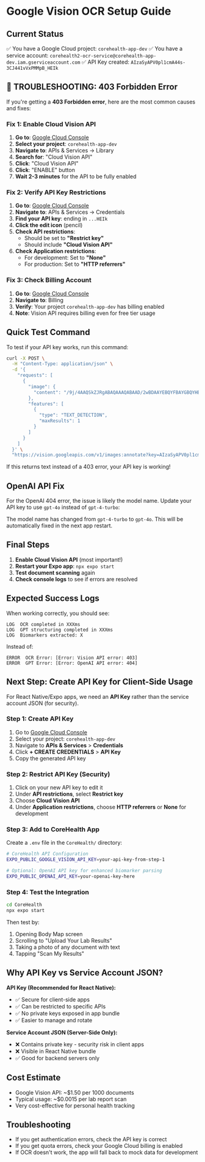 # Google Vision OCR Setup Guide

## Current Status

✅ You have a Google Cloud project: `corehealth-app-dev`
✅ You have a service account: `corehealth2-ocr-service@corehealth-app-dev.iam.gserviceaccount.com`
✅ API Key created: `AIzaSyAPV0pl1cmA44s-3CJ441vVxPMMpB_HEIk`

## 🚨 TROUBLESHOOTING: 403 Forbidden Error

If you're getting a **403 Forbidden error**, here are the most common causes and fixes:

### Fix 1: Enable Cloud Vision API

1. **Go to**: [Google Cloud Console](https://console.cloud.google.com/)
2. **Select your project**: `corehealth-app-dev`
3. **Navigate to**: APIs & Services → Library
4. **Search for**: "Cloud Vision API"
5. **Click**: "Cloud Vision API"
6. **Click**: "ENABLE" button
7. **Wait 2-3 minutes** for the API to be fully enabled

### Fix 2: Verify API Key Restrictions

1. **Go to**: [Google Cloud Console](https://console.cloud.google.com/)
2. **Navigate to**: APIs & Services → Credentials
3. **Find your API key**: ending in `...HEIk`
4. **Click the edit icon** (pencil)
5. **Check API restrictions**:
   - Should be set to **"Restrict key"**
   - Should include **"Cloud Vision API"**
6. **Check Application restrictions**:
   - For development: Set to **"None"**
   - For production: Set to **"HTTP referrers"**

### Fix 3: Check Billing Account

1. **Go to**: [Google Cloud Console](https://console.cloud.google.com/)
2. **Navigate to**: Billing
3. **Verify**: Your project `corehealth-app-dev` has billing enabled
4. **Note**: Vision API requires billing even for free tier usage

## Quick Test Command

To test if your API key works, run this command:

```bash
curl -X POST \
  -H "Content-Type: application/json" \
  -d '{
    "requests": [
      {
        "image": {
          "content": "/9j/4AAQSkZJRgABAQAAAQABAAD/2wBDAAYEBQYFBAYGBQYHBwYIChAKCgkJChQODwwQFxQYGBcUFhYaHSUfGhsjHBYWICwgIyYnKSopGR8tMC0oMCUoKSj/2wBDAQcHBwoIChMKChMoGhYaKCgoKCgoKCgoKCgoKCgoKCgoKCgoKCgoKCgoKCgoKCgoKCgoKCgoKCgoKCgoKCgoKCj/wAARCAABAAEDASIAAhEBAxEB/8QAFQABAQAAAAAAAAAAAAAAAAAAAAv/xAAUEAEAAAAAAAAAAAAAAAAAAAAA/8QAFQEBAQAAAAAAAAAAAAAAAAAAAAX/xAAUEQEAAAAAAAAAAAAAAAAAAAAA/9oADAMBAAIRAxEAPwCdABmX/9k="
        },
        "features": [
          {
            "type": "TEXT_DETECTION",
            "maxResults": 1
          }
        ]
      }
    ]
  }' \
  "https://vision.googleapis.com/v1/images:annotate?key=AIzaSyAPV0pl1cmA44s-3CJ441vVxPMMpB_HEIk"
```

If this returns text instead of a 403 error, your API key is working!

## OpenAI API Fix

For the OpenAI 404 error, the issue is likely the model name. Update your API key to use `gpt-4o` instead of `gpt-4-turbo`:

The model name has changed from `gpt-4-turbo` to `gpt-4o`. This will be automatically fixed in the next app restart.

## Final Steps

1. **Enable Cloud Vision API** (most important!)
2. **Restart your Expo app**: `npx expo start`
3. **Test document scanning** again
4. **Check console logs** to see if errors are resolved

## Expected Success Logs

When working correctly, you should see:

```
LOG  OCR completed in XXXms
LOG  GPT structuring completed in XXXms
LOG  Biomarkers extracted: X
```

Instead of:

```
ERROR  OCR Error: [Error: Vision API error: 403]
ERROR  GPT Error: [Error: OpenAI API error: 404]
```

## Next Step: Create API Key for Client-Side Usage

For React Native/Expo apps, we need an **API Key** rather than the service account JSON (for security).

### Step 1: Create API Key

1. Go to [Google Cloud Console](https://console.cloud.google.com/)
2. Select your project: `corehealth-app-dev`
3. Navigate to **APIs & Services** > **Credentials**
4. Click **+ CREATE CREDENTIALS** > **API Key**
5. Copy the generated API key

### Step 2: Restrict API Key (Security)

1. Click on your new API key to edit it
2. Under **API restrictions**, select **Restrict key**
3. Choose **Cloud Vision API**
4. Under **Application restrictions**, choose **HTTP referrers** or **None** for development

### Step 3: Add to CoreHealth App

Create a `.env` file in the `CoreHealth/` directory:

```bash
# CoreHealth API Configuration
EXPO_PUBLIC_GOOGLE_VISION_API_KEY=your-api-key-from-step-1

# Optional: OpenAI API key for enhanced biomarker parsing
EXPO_PUBLIC_OPENAI_API_KEY=your-openai-key-here
```

### Step 4: Test the Integration

```bash
cd CoreHealth
npx expo start
```

Then test by:

1. Opening Body Map screen
2. Scrolling to "Upload Your Lab Results"
3. Taking a photo of any document with text
4. Tapping "Scan My Results"

## Why API Key vs Service Account JSON?

**API Key (Recommended for React Native):**

- ✅ Secure for client-side apps
- ✅ Can be restricted to specific APIs
- ✅ No private keys exposed in app bundle
- ✅ Easier to manage and rotate

**Service Account JSON (Server-Side Only):**

- ❌ Contains private key - security risk in client apps
- ❌ Visible in React Native bundle
- ✅ Good for backend servers only

## Cost Estimate

- Google Vision API: ~$1.50 per 1000 documents
- Typical usage: ~$0.0015 per lab report scan
- Very cost-effective for personal health tracking

## Troubleshooting

- If you get authentication errors, check the API key is correct
- If you get quota errors, check your Google Cloud billing is enabled
- If OCR doesn't work, the app will fall back to mock data for development
